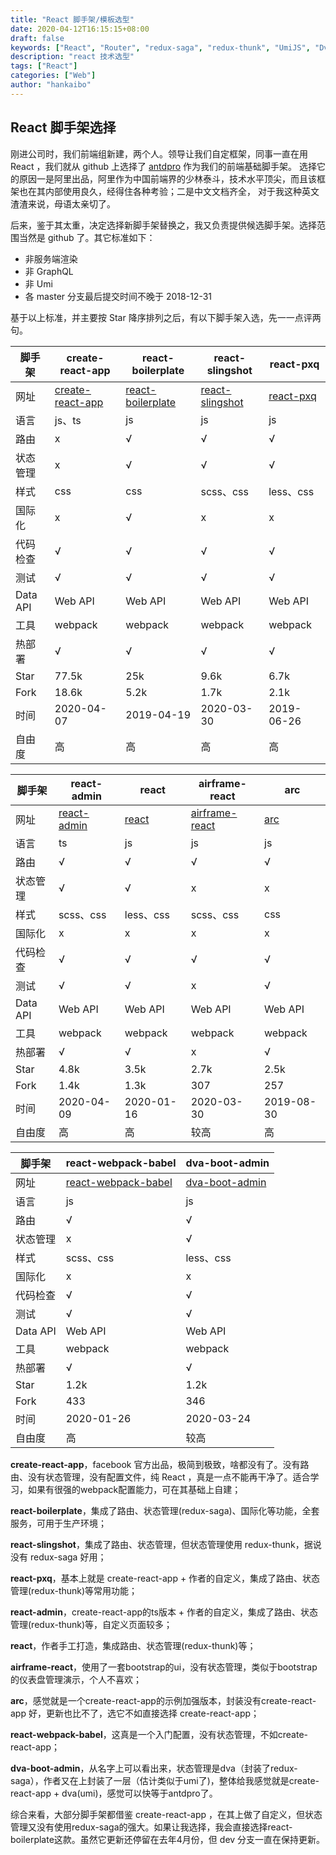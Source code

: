 ```yaml
---
title: "React 脚手架/模板选型"
date: 2020-04-12T16:15:15+08:00
draft: false
keywords: ["React", "Router", "redux-saga", "redux-thunk", "UmiJS", "DvaJS"]
description: "react 技术选型"
tags: ["React"]
categories: ["Web"]
author: "hankaibo"
---
```


## React 脚手架选择

刚进公司时，我们前端组新建，两个人。领导让我们自定框架，同事一直在用 React ，我们就从 github 上选择了 [antdpro](https://github.com/ant-design/ant-design-pro) 作为我们的前端基础脚手架。
选择它的原因一是阿里出品，阿里作为中国前端界的少林泰斗，技术水平顶尖，而且该框架也在其内部使用良久，经得住各种考验；二是中文文档齐全，
对于我这种英文渣渣来说，母语太亲切了。

后来，鉴于其太重，决定选择新脚手架替换之，我又负责提供候选脚手架。选择范围当然是 github 了。其它标准如下：

- 非服务端渲染
- 非 GraphQL
- 非 Umi
- 各 master 分支最后提交时间不晚于 2018-12-31

基于以上标准，并主要按 Star 降序排列之后，有以下脚手架入选，先一一点评两句。

| 脚手架 | create-react-app | react-boilerplate | react-slingshot | react-pxq |
| ---- | ---- | ---- | ---- | ---- |
| 网址 | [create-react-app](https://github.com/facebook/create-react-app) | [react-boilerplate](https://github.com/react-boilerplate/react-boilerplate) | [react-slingshot](https://github.com/coryhouse/react-slingshot) | [react-pxq](https://github.com/bailicangdu/react-pxq) |
| 语言 | js、ts | js | js | js |
| 路由 | x | &radic; | &radic; | &radic; |  
| 状态管理 | x | &radic; | &radic; | &radic; |
| 样式 | css | css | scss、css | less、css |
| 国际化 | x | &radic; | x | x |
| 代码检查 | &radic; | &radic; | &radic; | &radic; |
| 测试 | &radic; | &radic; | &radic; | &radic; |
| Data API | Web API | Web API | Web API | Web API |
| 工具 | webpack | webpack | webpack | webpack |
| 热部署 | &radic; | &radic; | &radic; | &radic; |
| Star | 77.5k | 25k | 9.6k | 6.7k |
| Fork | 18.6k | 5.2k | 1.7k | 2.1k |
| 时间 | 2020-04-07 | 2019-04-19 | 2020-03-30 | 2019-06-26 |
| 自由度 | 高 | 高 | 高 | 高 |

| 脚手架 | react-admin | react | airframe-react | arc |
| ---- | ---- | ---- | ---- | ---- |
| 网址 | [react-admin](https://github.com/yezihaohao/react-admin) | [react](https://github.com/duxianwei520/react) | [airframe-react](https://github.com/duxianwei520/react) | [arc](https://github.com/duxianwei520/react) |
| 语言 | ts | js | js | js |
| 路由 | &radic; | &radic; | &radic; | &radic; |  
| 状态管理 | &radic; | &radic; | x | x |
| 样式 | scss、css | less、css | scss、css | css |
| 国际化 | x | x | x | x |
| 代码检查 | &radic; | &radic; | &radic; | &radic; |
| 测试 | &radic; | &radic; | x | &radic; |
| Data API | Web API | Web API | Web API | Web API |
| 工具 | webpack | webpack | webpack | webpack |
| 热部署 | &radic; | &radic; | x | &radic; |
| Star | 4.8k | 3.5k | 2.7k | 2.5k |
| Fork | 1.4k | 1.3k | 307 | 257 |
| 时间 | 2020-04-09 | 2020-01-16 | 2020-03-30 | 2019-08-30 |
| 自由度 | 高 | 高 | 较高 | 高 |

| 脚手架 | react-webpack-babel | dva-boot-admin |
| ---- | ---- | ---- | 
| 网址 | [react-webpack-babel](https://github.com/yezihaohao/react-admin) | [dva-boot-admin](https://github.com/LANIF-UI/dva-boot-admin) | 
| 语言 | js | js | 
| 路由 | &radic; | &radic; | 
| 状态管理 | x | &radic; | 
| 样式 | scss、css | less、css | 
| 国际化 | x | x | 
| 代码检查 | &radic; | &radic; | 
| 测试 | &radic; | &radic; | 
| Data API | Web API | Web API | 
| 工具 | webpack | webpack |
| 热部署 | &radic; | &radic; | 
| Star | 1.2k | 1.2k | 
| Fork | 433 | 346 | 
| 时间 | 2020-01-26 | 2020-03-24 |
| 自由度 | 高 | 较高 | 

**create-react-app**，facebook 官方出品，极简到极致，啥都没有了。没有路由、没有状态管理，没有配置文件，纯 React ，真是一点不能再干净了。适合学习，如果有很强的webpack配置能力，可在其基础上自建；

**react-boilerplate**，集成了路由、状态管理(redux-saga)、国际化等功能，全套服务，可用于生产环境；

**react-slingshot**，集成了路由、状态管理，但状态管理使用 redux-thunk，据说没有 redux-saga 好用；

**react-pxq**，基本上就是 create-react-app + 作者的自定义，集成了路由、状态管理(redux-thunk)等常用功能；

**react-admin**，create-react-app的ts版本 + 作者的自定义，集成了路由、状态管理(redux-thunk)等，自定义页面较多；

**react**，作者手工打造，集成路由、状态管理(redux-thunk)等；

**airframe-react**，使用了一套bootstrap的ui，没有状态管理，类似于bootstrap的仪表盘管理演示，个人不喜欢；

**arc**，感觉就是一个create-react-app的示例加强版本，封装没有create-react-app 好，更新也比不了，选它不如直接选择 create-react-app；

**react-webpack-babel**，这真是一个入门配置，没有状态管理，不如create-react-app；

**dva-boot-admin**，从名字上可以看出来，状态管理是dva（封装了redux-saga），作者又在上封装了一层（估计类似于umi了)，整体给我感觉就是create-react-app + dva(umi)，感觉可以快等于antdpro了。

综合来看，大部分脚手架都借鉴 create-react-app ，在其上做了自定义，但状态管理又没有使用redux-saga的强大。如果让我选择，我会直接选择react-boilerplate这款。虽然它更新还停留在去年4月份，但 dev 分支一直在保持更新。













